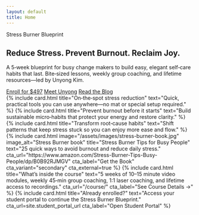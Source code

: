 ```yaml
---
layout: default
title: Home
---
```


<section class="hero">
  <div class="container">
    <div class="tag">Stress Burner Blueprint</div>
    <h1>Reduce Stress. Prevent Burnout. Reclaim Joy.</h1>
    <p>A 5‑week blueprint for busy change makers to build easy, elegant self‑care habits that last. Bite‑sized lessons, weekly group coaching, and lifetime resources—led by Unyong Kim.</p>
    <div class="cta-row">
      <a class="btn" href="{{ site.purchase_url }}" target="_blank" rel="noopener">Enroll for $497</a>
      <a class="btn secondary" href="{{ '/about/' | relative_url }}">Meet Unyong</a>
      <a class="btn secondary" href="https://stressburner.systeme.io/" target="_blank" rel="noopener">Read the Blog</a>
    </div>
  </div>
</section>

<section class="section">
  <div class="container grid cols-3">
    {% include card.html title="On‑the‑spot stress reduction" text="Quick, practical tools you can use anywhere—no mat or special setup required." %}
    {% include card.html title="Prevent burnout before it starts" text="Build sustainable micro‑habits that protect your energy and restore clarity." %}
    {% include card.html title="Transform root‑cause habits" text="Shift patterns that keep stress stuck so you can enjoy more ease and flow." %}
  </div>
</section>

<section class="section">
  <div class="container grid cols-3">
    {% include card.html image="/assets/images/stress-burner-book.jpg" image_alt="Stress Burner book" title="Stress Burner Tips for Busy People" text="25 quick ways to avoid burnout and reduce daily stress." cta_url="https://www.amazon.com/Stress-Burner-Tips-Busy-People/dp/B0B92RJMGV" cta_label="Get the Book" cta_variant="secondary" cta_external=true %}
    {% include card.html title="What’s inside the course" text="5 weeks of 10–15 minute video modules, weekly 45‑min group coaching, 1:1 laser coaching, and lifetime access to recordings." cta_url="/course/" cta_label="See Course Details →" %}
    {% include card.html title="Already enrolled?" text="Access your student portal to continue the Stress Burner Blueprint." cta_url=site.student_portal_url cta_label="Open Student Portal" %}
  </div>
</section>
